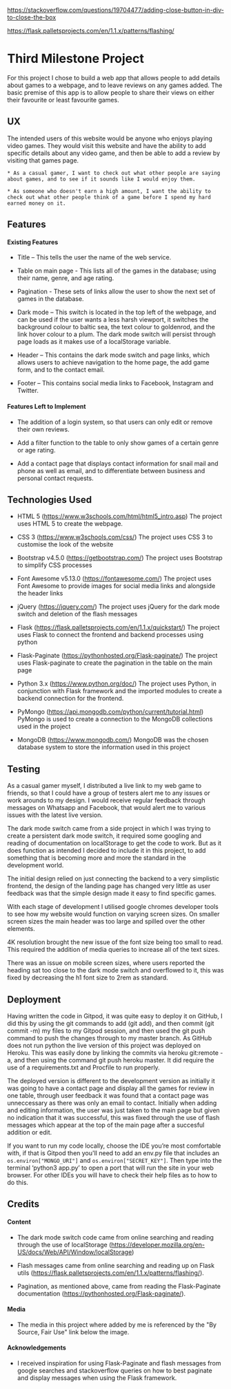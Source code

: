 https://stackoverflow.com/questions/19704477/adding-close-button-in-div-to-close-the-box

https://flask.palletsprojects.com/en/1.1.x/patterns/flashing/

# Third Milestone Project

For this project I chose to build a web app that allows people to add details about games to a webpage, and to leave reviews on any games added.
The basic premise of this app is to allow people to share their views on either their favourite or least favourite games.

## UX

The intended users of this website would be anyone who enjoys playing video games.
They would visit this website and have the ability to add specific details about any video game, and then be able to add a review by visiting that games page.

    * As a casual gamer, I want to check out what other people are saying about games, and to see if it sounds like I would enjoy them.
    
    * As someone who doesn't earn a high amount, I want the ability to check out what other people think of a game before I spend my hard earned money on it.

## Features

#### Existing Features
    
* Title – This tells the user the name of the web service.

* Table on main page - This lists all of the games in the database; using their name, genre, and age rating.

* Pagination - These sets of links allow the user to show the next set of games in the database.

* Dark mode – This switch is located in the top left of the webpage, and can be used if the user wants a less harsh viewport, it switches the background colour to baltic sea, the text colour to goldenrod, and the link hover colour to a plum.
  The dark mode switch will persist through page loads as it makes use of a localStorage variable.

* Header – This contains the dark mode switch and page links, which allows users to achieve navigation to the home page, the add game form, and to the contact email.

* Footer – This contains social media links to Facebook, Instagram and Twitter.

#### Features Left to Implement

* The addition of a login system, so that users can only edit or remove their own reviews.

* Add a filter function to the table to only show games of a certain genre or age rating.

* Add a contact page that displays contact information for snail mail and phone as well as email, and to differentiate between business and personal contact requests.

## Technologies Used

* HTML 5 (https://www.w3schools.com/html/html5_intro.asp)
The project uses HTML 5 to create the webpage.

* CSS 3 (https://www.w3schools.com/css/)
The project uses CSS 3 to customise the look of the website

* Bootstrap v4.5.0 (https://getbootstrap.com/)
The project uses Bootstrap to simplify CSS processes

* Font Awesome v5.13.0 (https://fontawesome.com/)
The project uses Font Awesome to provide images for social media links and alongside the header links

* jQuery (https://jquery.com/)
The project uses jQuery for the dark mode switch and deletion of the flash messages

* Flask (https://flask.palletsprojects.com/en/1.1.x/quickstart/)
The project uses Flask to connect the frontend and backend processes using python

* Flask-Paginate (https://pythonhosted.org/Flask-paginate/)
The project uses Flask-paginate to create the pagination in the table on the main page

* Python 3.x (https://www.python.org/doc/)
The project uses Python, in conjunction with Flask framework and the imported modules to create a backend connection for the frontend.

* PyMongo (https://api.mongodb.com/python/current/tutorial.html)
PyMongo is used to create a connection to the MongoDB collections used in the project

* MongoDB (https://www.mongodb.com/)
MongoDB was the chosen database system to store the information used in this project

## Testing

As a casual gamer myself, I distributed a live link to my web game to friends, so that I could have a group of testers alert me to any issues or work arounds to my design. I would receive regular feedback through messages on Whatsapp and Facebook, that would alert me to various issues with the latest live version.

The dark mode switch came from a side project in which I was trying to create a persistent dark mode switch, it required some googling and reading of documentation on localStorage to get the code to work. But as it does function as intended I decided to include it in this project, to add something that is becoming more and more the standard in the development world.

The initial design relied on just connecting the backend to a very simplistic frontend, the design of the landing page has changed very little as user feedback was that the simple design made it easy to find specific games.

With each stage of development I utilised google chromes developer tools to see how my website would function on varying screen sizes. On smaller screen sizes the main header was too large and spilled over the other elements.

4K resolution brought the new issue of the font size being too small to read. This required the addition of media queries to increase all of the text sizes.

There was an issue on mobile screen sizes, where users reported the heading sat too close to the dark mode switch and overflowed to it, this was fixed by decreasing the h1 font size to 2rem as standard.

## Deployment

Having written the code in Gitpod, it was quite easy to deploy it on GitHub, I did this by using the git commands to add (git add), and then commit (git commit -m) my files to my Gitpod session, and then used the git push command to push the changes through to my master branch.
As GitHub does not run python the live version of this project was deployed on Heroku. This was easily done by linking the commits via heroku git:remote -a, and then using the command git push heroku master. It did require the use of a requirements.txt and Procfile to run properly.

The deployed version is different to the development version as initially it was going to have a contact page and display all the games for review in one table, through user feedback it was found that a contact page was unneccessary as there was only an email to contact. Initially when adding and editing information, the user was just taken to the main page but given no indication that it was successful, this was fixed through the use of flash messages which appear at the top of the main page after a succesful addition or edit.

If you want to run my code locally, choose the IDE you’re most comfortable with, if that is Gitpod then you'll need to add an env.py file that includes an `os.environ["MONGO_URI"]` and `os.environ["SECRET_KEY"]`. Then type into the terminal ‘python3 app.py’ to open a port that will run the site in your web browser. For other IDEs you will have to check their help files as to how to do this.

## Credits

#### Content

* The dark mode switch code came from online searching and reading through the use of localStorage (https://developer.mozilla.org/en-US/docs/Web/API/Window/localStorage)

* Flash messages came from online searching and reading up on Flask utils (https://flask.palletsprojects.com/en/1.1.x/patterns/flashing/).

* Pagination, as mentioned above, came from reading the Flask-Paginate documentation (https://pythonhosted.org/Flask-paginate/).

#### Media

* The media in this project where added by me is referenced by the "By Source, Fair Use" link below the image.

#### Acknowledgements

* I received inspiration for using Flask-Paginate and flash messages from google searches and stackoverflow queries on how to best paginate and display messages when using the Flask framework.